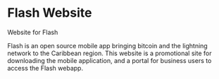 
# Flash Website
Website for Flash

Flash is an open source mobile app bringing bitcoin and the lightning network to the Caribbean region.
This website is a promotional site for downloading the mobile application, and a portal for business users to access the Flash webapp.


